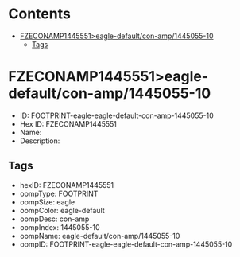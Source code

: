 



Contents
========

* [FZECONAMP1445551>eagle-default/con-amp/1445055-10](#fzeconamp1445551eagle-defaultcon-amp1445055-10)
	* [Tags](#tags)

# FZECONAMP1445551>eagle-default/con-amp/1445055-10

- ID: FOOTPRINT-eagle-eagle-default-con-amp-1445055-10
- Hex ID: FZECONAMP1445551
- Name: 
- Description: 

## Tags

- hexID: FZECONAMP1445551
- oompType: FOOTPRINT
- oompSize: eagle
- oompColor: eagle-default
- oompDesc: con-amp
- oompIndex: 1445055-10
- oompName: eagle-default/con-amp/1445055-10
- oompID: FOOTPRINT-eagle-eagle-default-con-amp-1445055-10
